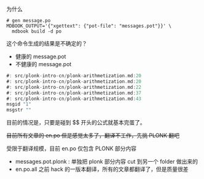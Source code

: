 为什么 

```
# gen message.po
MDBOOK_OUTPUT='{"xgettext": {"pot-file": "messages.pot"}}' \
  mdbook build -d po
```

这个命令生成的结果是不确定的？

- 健康的 message.pot
- 不健康的 message.pot

```rust
#: src/plonk-intro-cn/plonk-arithmetization.md:20
#: src/plonk-intro-cn/plonk-arithmetization.md:20
#: src/plonk-intro-cn/plonk-arithmetization.md:22
#: src/plonk-intro-cn/plonk-arithmetization.md:37
#: src/plonk-intro-cn/plonk-arithmetization.md:43
msgid "1"
msgstr ""
```
目前的情况是，只要是碰到 $$ 开头的公式就基本完蛋了。

	




<del>目前所有文章的 en.po 但是感觉太多了，翻译不工作，先挑 PLONK 翻吧

受限于翻译规模，目前 en.po 仅包含 PLONK 部分内容

- messages.pot.plonk :  单独把 plonk 部分内容 cut 到另一个 folder 做出来的
- en.po.all  之前 hack 的一版本翻译，所有的文章都翻译了，但是质量很差</del>
